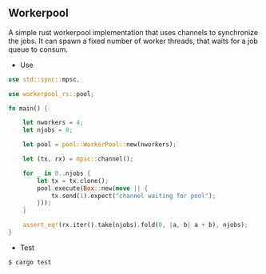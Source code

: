 ## Workerpool
A simple rust workerpool implementation that uses channels to synchronize the jobs. It can spawn a fixed number of worker threads, that waits for a job queue to consum.


* Use
```rust
use std::sync::mpsc,

use workerpool_rs::pool;

fn main() {

    let nworkers = 4;
    let njobs = 8;

    let pool = pool::WorkerPool::new(nworkers);

    let (tx, rx) = mpsc::channel();

    for _ in 0..njobs {
        let tx = tx.clone();
        pool.execute(Box::new(move || {
            tx.send(1).expect("channel waiting for pool");
        }));
    }

    assert_eq!(rx.iter().take(njobs).fold(0, |a, b| a + b), njobs);
}
```

* Test

```shell
$ cargo test
```
